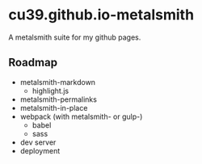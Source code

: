 # cu39.github.io-metalsmith

A metalsmith suite for my github pages.

## Roadmap

* metalsmith-markdown
  * highlight.js
* metalsmith-permalinks
* metalsmith-in-place
* webpack (with metalsmith- or gulp-)
  * babel
  * sass
* dev server
* deployment
